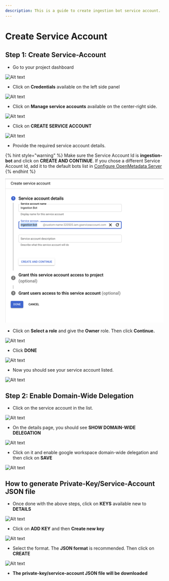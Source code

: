 ```yaml
---
description: This is a guide to create ingestion bot service account.
---
```


# Create Service Account

## Step 1: Create Service-Account

* Go to your project dashboard

![Alt text](https://user-images.githubusercontent.com/83201188/125935620-63a9c619-7e0c-49f7-a1a4-c190194a7f30.png)

* Click on **Credentials** available on the left side panel

![Alt text](https://user-images.githubusercontent.com/83201188/125935630-254cc611-f959-4c5e-b33d-73c1a09cc384.png)

* Click on **Manage service accounts** available on the center-right side.

![Alt text](https://user-images.githubusercontent.com/83201188/125935633-cfcc4c3f-3a68-4886-a291-fd98521bc3ad.png)

* Click on **CREATE SERVICE ACCOUNT**

![Alt text](https://user-images.githubusercontent.com/83201188/125935638-e090f62e-86f0-4f14-8887-2b15d38f4f48.png)

* Provide the required service account details. 

{% hint style="warning" %}
Make sure the Service Account Id is **ingestion-bot** and click on **CREATE AND CONTINUE**. If you chose a different Service Account Id, add it to the default bots list in [Configure OpenMetadata Server](https://github.com/StreamlineData/catalog/tree/3d53fa7c645ea55f846b06d0210ac63f8c38463f/docs/install/install/google-catalog-config.md)
{% endhint %}

![](../../../.gitbook/assets/ingestion-bot-service-account.png)

* Click on **Select a role** and give the **Owner** role. Then click **Continue.**

![Alt text](https://user-images.githubusercontent.com/83201188/125935643-748b30ee-526b-473b-9c39-8b86e50605a8.png)

* Click **DONE**

![Alt text](https://user-images.githubusercontent.com/83201188/125935647-8042d108-d00a-4ced-9a01-f4c380278982.png)

* Now you should see your service account listed.

![Alt text](https://user-images.githubusercontent.com/83201188/125935649-05d6ec56-d6c1-45ac-8b57-b331c959c087.png)

## Step 2: Enable Domain-Wide Delegation

* Click on the service account in the list.

![Alt text](https://user-images.githubusercontent.com/83201188/125935649-05d6ec56-d6c1-45ac-8b57-b331c959c087.png)

* On the details page, you should see **SHOW DOMAIN-WIDE DELEGATION**

![Alt text](https://user-images.githubusercontent.com/83201188/125935652-7f4d684a-f97e-4915-8994-af8d442004a4.png)

* Click on it and enable google workspace domain-wide delegation and then click on **SAVE**

![Alt text](https://user-images.githubusercontent.com/83201188/125935654-73181d92-8e9d-43ec-accf-cba3edbe0166.png)

## How to generate Private-Key/Service-Account JSON file

* Once done with the above steps, click on **KEYS** available new to **DETAILS**

![Alt text](https://user-images.githubusercontent.com/83201188/125935657-df55ad24-303f-4c65-931b-39ebf65acf09.png)

* Click on **ADD KEY** and then **Create new key**

![Alt text](https://user-images.githubusercontent.com/83201188/125935661-ce32b714-a67a-42fa-b989-395a29678e84.png)

* Select the format. The **JSON format** is recommended. Then click on **CREATE**

![Alt text](https://user-images.githubusercontent.com/83201188/125935663-d047f025-ae85-4cc7-9900-632586cc31be.png)

* **The private-key/service-account JSON file will be downloaded**

